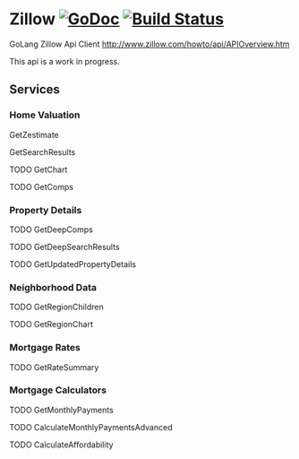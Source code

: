 # Zillow [![GoDoc](https://godoc.org/github.com/jmank88/zillow?status.svg)](https://godoc.org/github.com/jmank88/zillow) [![Build Status](https://travis-ci.org/jmank88/zillow.svg)](https://travis-ci.org/jmank88/zillow)
GoLang Zillow Api Client
http://www.zillow.com/howto/api/APIOverview.htm

This api is a work in progress.

## Services
### Home Valuation
GetZestimate

GetSearchResults

TODO GetChart

TODO GetComps

### Property Details
TODO GetDeepComps

TODO GetDeepSearchResults

TODO GetUpdatedPropertyDetails

### Neighborhood Data
TODO GetRegionChildren

TODO GetRegionChart

### Mortgage Rates
TODO GetRateSummary

### Mortgage Calculators
TODO GetMonthlyPayments

TODO CalculateMonthlyPaymentsAdvanced

TODO CalculateAffordability
